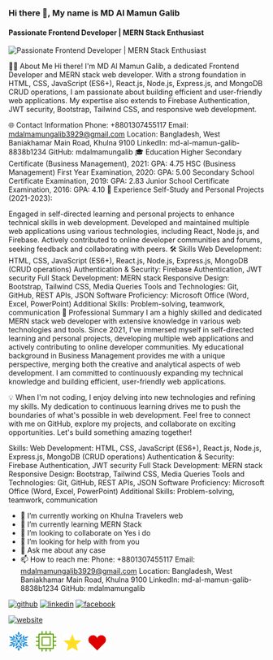 ### Hi there 👋, My name is MD Al Mamun Galib
#### Passionate Frontend Developer | MERN Stack Enthusiast
![Passionate Frontend Developer | MERN Stack Enthusiast](https://scontent.fdac152-1.fna.fbcdn.net/v/t39.30808-6/445034371_122150029574186699_7679861740284660681_n.jpg?stp=dst-jpg_p180x540&_nc_cat=100&ccb=1-7&_nc_sid=5f2048&_nc_ohc=dQLI4QrdJacQ7kNvgGoDaTx&_nc_ht=scontent.fdac152-1.fna&oh=00_AYDVBXOSiz8OeasuODikNO4Um1parfcYML1ns_wnN4xNLw&oe=6669DEE1)

👨‍💻 About Me
Hi there! I'm MD Al Mamun Galib, a dedicated Frontend Developer and MERN stack web developer. With a strong foundation in HTML, CSS, JavaScript (ES6+), React.js, Node.js, Express.js, and MongoDB CRUD operations, I am passionate about building efficient and user-friendly web applications. My expertise also extends to Firebase Authentication, JWT security, Bootstrap, Tailwind CSS, and responsive web development.

🌐 Contact Information
Phone: +8801307455117
Email: mdalmamungalib3929@gmail.com
Location: Bangladesh, West Baniakhamar Main Road, Khulna 9100
LinkedIn: md-al-mamun-galib-8838b1234
GitHub: mdalmamungalib
🎓 Education
Higher Secondary Certificate (Business Management), 2021: GPA: 4.75
HSC (Business Management) First Year Examination, 2020: GPA: 5.00
Secondary School Certificate Examination, 2019: GPA: 2.83
Junior School Certificate Examination, 2016: GPA: 4.10
💼 Experience
Self-Study and Personal Projects (2021-2023):

Engaged in self-directed learning and personal projects to enhance technical skills in web development.
Developed and maintained multiple web applications using various technologies, including React, Node.js, and Firebase.
Actively contributed to online developer communities and forums, seeking feedback and collaborating with peers.
🛠️ Skills
Web Development: HTML, CSS, JavaScript (ES6+), React.js, Node.js, Express.js, MongoDB (CRUD operations)
Authentication & Security: Firebase Authentication, JWT security
Full Stack Development: MERN stack
Responsive Design: Bootstrap, Tailwind CSS, Media Queries
Tools and Technologies: Git, GitHub, REST APIs, JSON
Software Proficiency: Microsoft Office (Word, Excel, PowerPoint)
Additional Skills: Problem-solving, teamwork, communication
🚀 Professional Summary
I am a highly skilled and dedicated MERN stack web developer with extensive knowledge in various web technologies and tools. Since 2021, I've immersed myself in self-directed learning and personal projects, developing multiple web applications and actively contributing to online developer communities. My educational background in Business Management provides me with a unique perspective, merging both the creative and analytical aspects of web development. I am committed to continuously expanding my technical knowledge and building efficient, user-friendly web applications.

💡 When I'm not coding, I enjoy delving into new technologies and refining my skills. My dedication to continuous learning drives me to push the boundaries of what's possible in web development. Feel free to connect with me on GitHub, explore my projects, and collaborate on exciting opportunities. Let's build something amazing together!

Skills: Web Development: HTML, CSS, JavaScript (ES6+), React.js, Node.js, Express.js, MongoDB (CRUD operations) Authentication & Security: Firebase Authentication, JWT security Full Stack Development: MERN stack Responsive Design: Bootstrap, Tailwind CSS, Media Queries Tools and Technologies: Git, GitHub, REST APIs, JSON Software Proficiency: Microsoft Office (Word, Excel, PowerPoint) Additional Skills: Problem-solving, teamwork, communication

- 🔭 I’m currently working on Khulna Travelers web 
- 🌱 I’m currently learning MERN Stack 
- 👯 I’m looking to collaborate on Yes i do 
- 🤔 I’m looking for help with from you 
- 💬 Ask me about any case 
- 📫 How to reach me: Phone: +8801307455117 Email: mdalmamungalib3929@gmail.com Location: Bangladesh, West Baniakhamar Main Road, Khulna 9100 LinkedIn: md-al-mamun-galib-8838b1234 GitHub: mdalmamungalib 


[<img src='https://cdn.jsdelivr.net/npm/simple-icons@3.0.1/icons/github.svg' alt='github' height='40'>](https://github.com/mdalmamungalib)  [<img src='https://cdn.jsdelivr.net/npm/simple-icons@3.0.1/icons/linkedin.svg' alt='linkedin' height='40'>](https://www.linkedin.com/in/md-al-mamun-galib/)  [<img src='https://cdn.jsdelivr.net/npm/simple-icons@3.0.1/icons/facebook.svg' alt='facebook' height='40'>](https://www.facebook.com/profile.php?id=61555600984702)  

[<img src='https://cdn.jsdelivr.net/npm/simple-icons@3.0.1/icons/icloud.svg' alt='website' height='40'>](https://galib-portfolia.web.app/)  

<a href='https://archiveprogram.github.com/'><img src='https://raw.githubusercontent.com/acervenky/animated-github-badges/master/assets/acbadge.gif' width='40' height='40'></a> <a href='https://docs.github.com/en/developers'><img src='https://raw.githubusercontent.com/acervenky/animated-github-badges/master/assets/devbadge.gif' width='40' height='40'></a> <a href='https://stars.github.com/'><img src='https://raw.githubusercontent.com/acervenky/animated-github-badges/master/assets/starbadge.gif' width='35' height='35'></a> <a href='https://docs.github.com/en/github/supporting-the-open-source-community-with-github-sponsors'><img src='https://raw.githubusercontent.com/acervenky/animated-github-badges/master/assets/sponsorbadge.gif' width='35' height='35'></a> 






